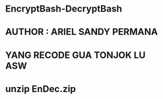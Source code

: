 # EncryptBash-DecryptBash
# AUTHOR : ARIEL SANDY PERMANA
# YANG RECODE GUA TONJOK LU ASW
# unzip EnDec.zip
